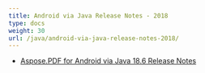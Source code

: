 ```yaml
---
title: Android via Java Release Notes - 2018
type: docs
weight: 30
url: /java/android-via-java-release-notes-2018/
---
```


- [Aspose.PDF for Android via Java 18.6 Release Notes](/pdf/java/aspose-pdf-for-android-via-java-18-6-release-notes/)
